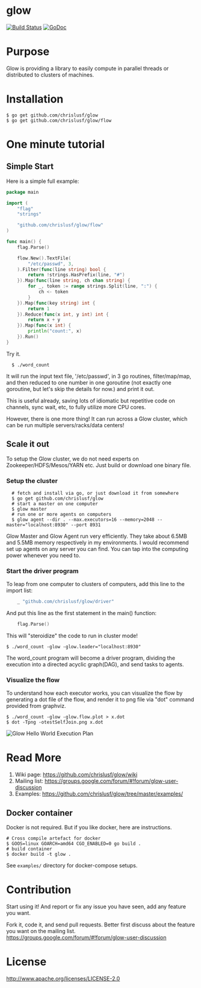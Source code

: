 # glow
[![Build Status](https://travis-ci.org/chrislusf/glow.svg?branch=master)](https://travis-ci.org/chrislusf/glow)
[![GoDoc](https://godoc.org/github.com/chrislusf/glow?status.svg)](https://godoc.org/github.com/chrislusf/glow)

# Purpose

Glow is providing a library to easily compute in parallel threads or distributed to clusters of machines.

# Installation
```
$ go get github.com/chrislusf/glow
$ go get github.com/chrislusf/glow/flow
```

# One minute tutorial

## Simple Start

Here is a simple full example:

```go
package main

import (
	"flag"
	"strings"

	"github.com/chrislusf/glow/flow"
)

func main() {
	flag.Parse()

	flow.New().TextFile(
		"/etc/passwd", 3,
	).Filter(func(line string) bool {
		return !strings.HasPrefix(line, "#")
	}).Map(func(line string, ch chan string) {
		for _, token := range strings.Split(line, ":") {
			ch <- token
		}
	}).Map(func(key string) int {
		return 1
	}).Reduce(func(x int, y int) int {
		return x + y
	}).Map(func(x int) {
		println("count:", x)
	}).Run()
}

```

Try it.
```
  $ ./word_count
```

It will run the input text file, '/etc/passwd', in 3 go routines, filter/map/map, and then reduced to one number in one goroutine (not exactly one goroutine, but let's skip the details for now.) and print it out.

This is useful already, saving lots of idiomatic but repetitive code on channels, sync wait, etc, to fully utilize more CPU cores.

However, there is one more thing! It can run across a Glow cluster, which can be run multiple servers/racks/data centers!

## Scale it out
To setup the Glow cluster, we do not need experts on Zookeeper/HDFS/Mesos/YARN etc. Just build or download one binary file.

### Setup the cluster
```shell
  # fetch and install via go, or just download it from somewhere
  $ go get github.com/chrislusf/glow
  # start a master on one computer
  $ glow master
  # run one or more agents on computers
  $ glow agent --dir . --max.executors=16 --memory=2048 --master="localhost:8930" --port 8931
```
Glow Master and Glow Agent run very efficiently. They take about 6.5MB and 5.5MB memory respectively in my environments. I would recommend set up agents on any server you can find. You can tap into the computing power whenever you need to.

### Start the driver program
To leap from one computer to clusters of computers, add this line to the import list:

```go
	_ "github.com/chrislusf/glow/driver"
```

And put this line as the first statement in the main() function:

```go
	flag.Parse()
```

This will "steroidize" the code to run in cluster mode!

```
$ ./word_count -glow -glow.leader="localhost:8930"
```
The word_count program will become a driver program, dividing the execution into a directed acyclic graph(DAG), and send tasks to agents.

### Visualize the flow

To understand how each executor works, you can visualize the flow by generating a dot file of the flow, and render it to png file via "dot" command provided from graphviz.
```
$ ./word_count -glow -glow.flow.plot > x.dot
$ dot -Tpng -otestSelfJoin.png x.dot
```

![Glow Hello World Execution Plan](https://raw.githubusercontent.com/chrislusf/glow/master/etc/helloworld.png)

# Read More

1. Wiki page: https://github.com/chrislusf/glow/wiki
2. Mailing list: https://groups.google.com/forum/#!forum/glow-user-discussion
3. Examples: https://github.com/chrislusf/glow/tree/master/examples/


## Docker container
Docker is not required. But if you like docker, here are instructions.

```
# Cross compile artefact for docker
$ GOOS=linux GOARCH=amd64 CGO_ENABLED=0 go build .
# build container
$ docker build -t glow .
```
See `examples/` directory for docker-compose setups.

# Contribution
Start using it! And report or fix any issue you have seen, add any feature you want.

Fork it, code it, and send pull requests. Better first discuss about the feature you want on the mailing list.
https://groups.google.com/forum/#!forum/glow-user-discussion

# License
http://www.apache.org/licenses/LICENSE-2.0
